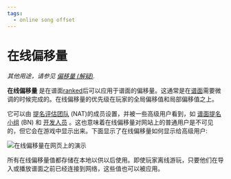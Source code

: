 ```yaml
---
tags:
  - online song offset
---
```


# 在线偏移量

*其他用途，请参见 [偏移量 (解疑)](/wiki/Disambiguation/Offset).*

**在线偏移量** 是在谱面[ranked](/wiki/Beatmap/Category#ranked)后可以应用于谱面的偏移量。这通常是在[谱面](/wiki/Beatmap)需要微调的时候完成的。在线偏移量的优先级在玩家的全局偏移值和局部偏移值之上。

它可以由 [提名评估团队](/wiki/People/The_Team/Nomination_Assessment_Team) (NAT)的成员设置，并被一些高级用户看到，如 [谱面提名小组](/wiki/People/The_Team/Beatmap_Nominators) (BN) 和 [开发人员](/wiki/People/The_Team/Global_Moderation_Team) 。这也意味着在线偏移量对网站上的普通用户是不可见的，但它会在游戏中显示出来。下面显示了在线偏移量如何显示给高级用户:

![在线偏移量在网页上的演示](img/online_offset.jpg)

所有在线偏移量值都存储在本地以供以后使用。即使玩家离线游玩，只要他们在导入或播放谱面之前已经连接到网络，这些值也可以被应用。
